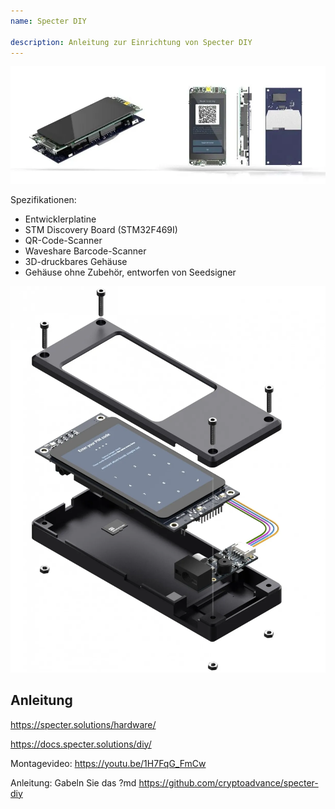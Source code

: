 ```yaml
---
name: Specter DIY

description: Anleitung zur Einrichtung von Specter DIY
---
```


![cover](assets/cover.webp)

Spezifikationen:

- Entwicklerplatine
- STM Discovery Board (STM32F469I)
- QR-Code-Scanner
- Waveshare Barcode-Scanner
- 3D-druckbares Gehäuse
- Gehäuse ohne Zubehör, entworfen von Seedsigner

![Geräteansicht](assets/2.webp)

## Anleitung

https://specter.solutions/hardware/

https://docs.specter.solutions/diy/

Montagevideo: https://youtu.be/1H7FqG_FmCw

Anleitung: Gabeln Sie das ?md https://github.com/cryptoadvance/specter-diy
